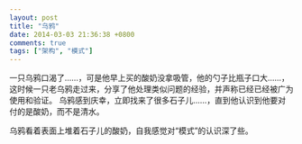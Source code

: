 ```yaml
---
layout: post
title: "乌鸦"
date: 2014-03-03 21:36:38 +0800
comments: true
tags: ["架构", "模式"]
---
```


一只乌鸦口渴了……，可是他早上买的酸奶没拿吸管，他的勺子比瓶子口大……，这时候一只老乌鸦走过来，分享了他处理类似问题的经验，并声称已经已经被广为使用和验证。
乌鸦感到庆幸，立即找来了很多石子儿……，直到他认识到他要对付的是酸奶，而不是清水。

乌鸦看着表面上堆着石子儿的酸奶，自我感觉对“模式”的认识深了些。
